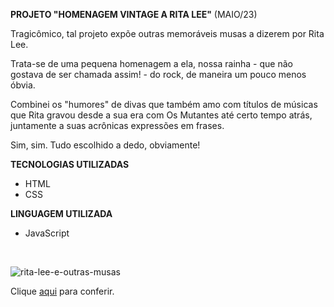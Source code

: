 **PROJETO "HOMENAGEM VINTAGE A RITA LEE"** (MAIO/23)

<p>Tragicômico, tal projeto expõe outras memoráveis musas a dizerem por Rita Lee.</p>
<p>Trata-se de uma pequena homenagem a ela, nossa rainha - que não gostava de ser chamada assim! - do rock, de maneira um pouco menos óbvia.</p>
<p>Combinei os "humores" de divas que também amo com títulos de músicas que Rita gravou desde a sua era com Os Mutantes até certo tempo atrás, juntamente a suas acrônicas expressões em frases.</p>
<p>Sim, sim. Tudo escolhido a dedo, obviamente!</p>

**TECNOLOGIAS UTILIZADAS**

- HTML
- CSS

**LINGUAGEM UTILIZADA**

- JavaScript
<br>

![rita-lee-e-outras-musas](https://github.com/carolinaoftinoco/rita-lee-e-outras-musas/blob/main/rita-lee-e-outras-musas.gif)

Clique [aqui](https://carolinaoftinoco.github.io/rita-lee-e-outras-musas/) para conferir.
